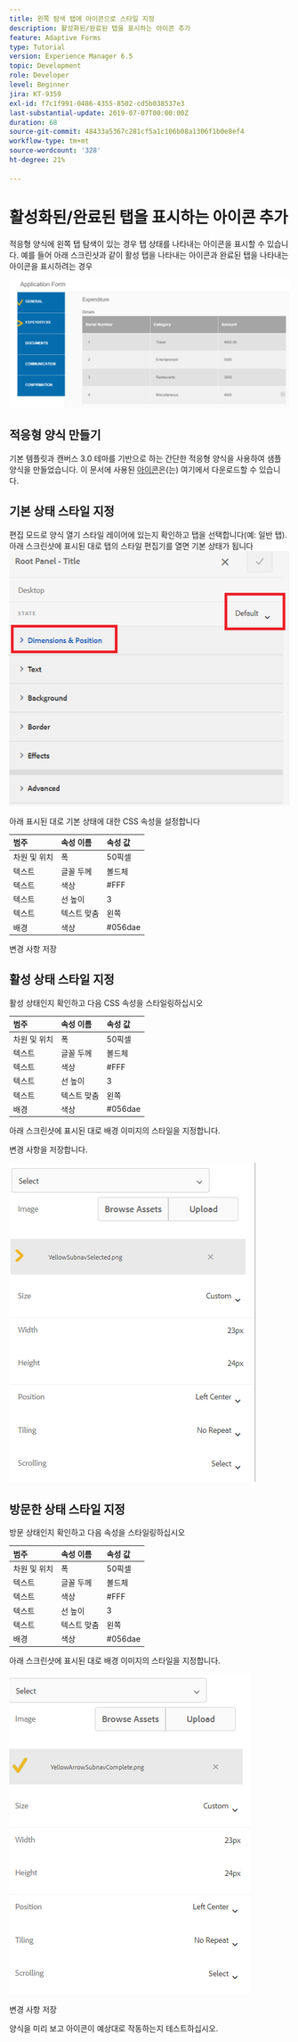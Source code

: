 ```yaml
---
title: 왼쪽 탐색 탭에 아이콘으로 스타일 지정
description: 활성화된/완료된 탭을 표시하는 아이콘 추가
feature: Adaptive Forms
type: Tutorial
version: Experience Manager 6.5
topic: Development
role: Developer
level: Beginner
jira: KT-9359
exl-id: f7c1f991-0486-4355-8502-cd5b038537e3
last-substantial-update: 2019-07-07T00:00:00Z
duration: 68
source-git-commit: 48433a5367c281cf5a1c106b08a1306f1b0e8ef4
workflow-type: tm+mt
source-wordcount: '328'
ht-degree: 21%

---
```


# 활성화된/완료된 탭을 표시하는 아이콘 추가

적응형 양식에 왼쪽 탭 탐색이 있는 경우 탭 상태를 나타내는 아이콘을 표시할 수 있습니다. 예를 들어 아래 스크린샷과 같이 활성 탭을 나타내는 아이콘과 완료된 탭을 나타내는 아이콘을 표시하려는 경우

![도구 모음 간격](assets/active-completed.png)

## 적응형 양식 만들기

기본 템플릿과 캔버스 3.0 테마를 기반으로 하는 간단한 적응형 양식을 사용하여 샘플 양식을 만들었습니다.
이 문서에 사용된 [아이콘](assets/icons.zip)은(는) 여기에서 다운로드할 수 있습니다.


## 기본 상태 스타일 지정

편집 모드로 양식 열기
스타일 레이어에 있는지 확인하고 탭을 선택합니다(예: 일반 탭).
아래 스크린샷에 표시된 대로 탭의 스타일 편집기를 열면 기본 상태가 됩니다
![navigation-tab](assets/navigation-tab.png)

아래 표시된 대로 기본 상태에 대한 CSS 속성을 설정합니다

| 범주 | 속성 이름 | 속성 값 |
|:---|:---|:---|
| 차원 및 위치 | 폭 | 50픽셀 |
| 텍스트 | 글꼴 두께 | 볼드체 |
| 텍스트 | 색상 | #FFF |
| 텍스트 | 선 높이 | 3 |
| 텍스트 | 텍스트 맞춤 | 왼쪽 |
| 배경 | 색상 | #056dae |

변경 사항 저장

## 활성 상태 스타일 지정

활성 상태인지 확인하고 다음 CSS 속성을 스타일링하십시오

| 범주 | 속성 이름 | 속성 값 |
|:---|:---|:---|
| 차원 및 위치 | 폭 | 50픽셀 |
| 텍스트 | 글꼴 두께 | 볼드체 |
| 텍스트 | 색상 | #FFF |
| 텍스트 | 선 높이 | 3 |
| 텍스트 | 텍스트 맞춤 | 왼쪽 |
| 배경 | 색상 | #056dae |

아래 스크린샷에 표시된 대로 배경 이미지의 스타일을 지정합니다.

변경 사항을 저장합니다.



![활성 상태](assets/active-state.png)

## 방문한 상태 스타일 지정

방문 상태인지 확인하고 다음 속성을 스타일링하십시오

| 범주 | 속성 이름 | 속성 값 |
|:---|:---|:---|
| 차원 및 위치 | 폭 | 50픽셀 |
| 텍스트 | 글꼴 두께 | 볼드체 |
| 텍스트 | 색상 | #FFF |
| 텍스트 | 선 높이 | 3 |
| 텍스트 | 텍스트 맞춤 | 왼쪽 |
| 배경 | 색상 | #056dae |

아래 스크린샷에 표시된 대로 배경 이미지의 스타일을 지정합니다.


![방문한 상태](assets/visited-state.png)

변경 사항 저장

양식을 미리 보고 아이콘이 예상대로 작동하는지 테스트하십시오.

